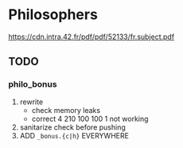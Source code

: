# Philosophers
https://cdn.intra.42.fr/pdf/pdf/52133/fr.subject.pdf

## TODO

### philo_bonus
1. rewrite
	- check memory leaks
	- correct 4 210 100 100 1 not working
2. sanitarize check before pushing
3. ADD `_bonus.{c|h}` EVERYWHERE
